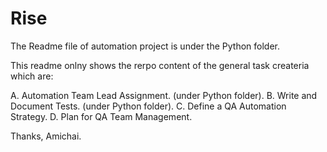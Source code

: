 # Rise 
The Readme file of automation project is under the Python folder.

This readme onlny shows the rerpo content of the general task createria which are:

A. Automation Team Lead Assignment. (under Python folder).
B. Write and Document Tests. (under Python folder).
C. Define a QA Automation Strategy.
D. Plan for QA Team Management.

Thanks,
Amichai.



